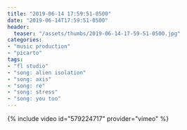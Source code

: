```yaml
---
title: "2019-06-14 17:59:51-0500"
date: "2019-06-14T17:59:51-0500"
header:
  teaser: "/assets/thumbs/2019-06-14-17-59-51-0500.jpg"
categories:
- "music production"
- "picarto"
tags:
- "fl studio"
- "song: alien isolation"
- "song: axis"
- "song: re"
- "song: stress"
- "song: you too"
---
```

{% include video id="579224717" provider="vimeo" %}
